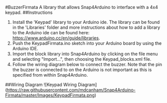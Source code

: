 #BuzzerFirmata
A library that allows Snap4Arduino to interface with a 4x4 keypad.
##Instructions
1. Install the 'Keypad' library to your Arduino ide. The library can be found in the 'Libraries' folder and more instructions about how to add a library to the Arduino ide can be found here: https://www.arduino.cc/en/guide/libraries.
2. Push the KeypadFirmata.ino sketch into your Arduino board by using the Arduino IDE.
3. Import the block library into Snap4Arduino by clicking on the file menu and selecting "Import...", then choosing the Keypad_blocks.xml file.
4. Follow the wiring diagram below to connect the buzzer. Note that the pin the buzzer is connected to on the Arduino is not important as this is specified from within Snap4Arduino.

##Wiring Diagram
![Keypad Wiring Diagram]
(https://raw.githubusercontent.com/mdcanham/Snap4Arduino-Firmata/master/Images/KeypadFirmata.png)
